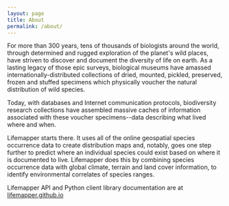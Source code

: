 ```yaml
---
layout: page
title: About
permalink: /about/
---
```


For more than 300 years, tens of thousands of biologists around the world, through determined and rugged exploration of the planet's wild places, have striven to discover and document the diversity of life on earth. As a lasting legacy of those epic surveys, biological museums have amassed internationally-distributed collections of dried, mounted, pickled, preserved, frozen and stuffed specimens which physically voucher the natural distribution of wild species.

Today, with databases and Internet communication protocols, biodiversity research collections have assembled massive caches of information associated with these voucher specimens--data describing what lived where and when.

Lifemapper starts there. It uses all of the online geospatial species occurrence data to create distribution maps and, notably, goes one step further to predict where an individual species could exist based on where it is documented to live. Lifemapper does this by combining species occurrence data with global climate, terrain and land cover information, to identify environmental correlates of species ranges.

Lifemapper API and Python client library documentation are at 
[lifemapper.github.io](http://lifemapper.github.io/)

